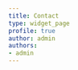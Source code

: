 ```yaml
---
title: Contact
type: widget_page
profile: true 
author: admin
authors:
- admin
---
```


<script data-name="BMC-Widget" data-cfasync="false" src="https://cdnjs.buymeacoffee.com/1.0.0/widget.prod.min.js" data-id="g.hidalgogadea" data-description="Support me on Buy me a coffee!" data-message="Thanks for visiting! If you like the website, consider buying me a coffee. Add a note and we could have it together via video call." data-color="#FFDD00" data-position="Right" data-x_margin="18" data-y_margin="18"></script>
